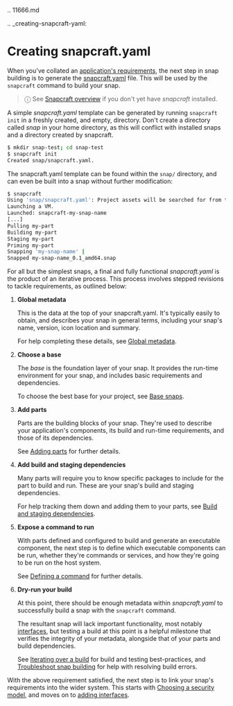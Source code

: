 .. 11666.md

.. _creating-snapcraft-yaml:

# Creating snapcraft.yaml

When you've collated an [application's requirements](snapcraft-checklist.md), the next step in snap building is to generate the [snapcraft.yaml](the-snapcraft-yaml-schema.md) file. This will be used by the `snapcraft` command to build your snap.

> ⓘ  See [Snapcraft overview](snapcraft-overview.md) if you don't yet have *snapcraft* installed.

A simple *snapcraft.yaml* template can be generated by running `snapcraft init` in a freshly created, and empty,  directory. Don't create a directory called _snap_ in your home directory, as this will conflict with installed snaps and a directory created by snapcraft.

```bash
$ mkdir snap-test; cd snap-test
$ snapcraft init
Created snap/snapcraft.yaml.
```

The snapcraft.yaml template can be found within the `snap/` directory, and can even be built into a snap without further modification:

```bash
$ snapcraft
Using 'snap/snapcraft.yaml': Project assets will be searched for from the 'snap' directory.
Launching a VM.
Launched: snapcraft-my-snap-name
[...]
Pulling my-part
Building my-part
Staging my-part
Priming my-part
Snapping 'my-snap-name' |
Snapped my-snap-name_0.1_amd64.snap

```

For all but the simplest snaps, a final and fully functional *snapcraft.yaml* is the product of an iterative process. This process involves stepped revisions to tackle requirements, as outlined below:

1. **Global metadata**

   This is the data at the top of your snapcraft.yaml. It's typically easily to obtain, and describes your snap in general terms, including your snap's name, version, icon location and summary.

   For help completing these details, see [Global metadata](adding-global-metadata.md).

  1. **Choose a base**

     The *base* is the foundation layer of your snap. It provides the run-time environment for your snap, and includes basic requirements and dependencies.

     To choose the best base for your project, see [Base snaps](base-snaps.md).

  1. **Add parts**

     Parts are the building blocks of your snap. They're used to describe your application's components, its build and run-time requirements, and those of its dependencies.

     See [Adding parts](adding-parts.md) for further details.

   1. **Add build and staging dependencies**

      Many parts will require you to know specific packages to include for the part to build and run. These are your snap's build and staging dependencies.

       For help tracking them down and adding them to your parts, see [Build and staging dependencies](build-and-staging-dependencies.md).

   1. **Expose a command to run**

       With parts defined and configured to build and generate an executable component, the next step is to define which executable components can be run, whether they're commands or services, and how they're going to be run on the host system.

       See [Defining a command](defining-a-command.md) for further details.

   1. **Dry-run your build**

        At this point, there should be enough metadata within *snapcraft.yaml* to successfully build a snap with the `snapcraft` command.

        The resultant snap will lack important functionality, most notably [interfaces](interface-management.md), but testing a build at this point is a helpful milestone that verifies the integrity of your metadata, alongside that of your parts and build dependencies.

        See [Iterating over a build](iterating-over-a-build.md) for build and testing best-practices, and [Troubleshoot snap building](troubleshoot-snap-building.md) for help with resolving build errors.

With the above requirement satisfied, the next step is to link your snap's requirements into the wider system. This starts with [Choosing a security model](choosing-a-security-model.md), and moves on to [adding  interfaces](adding-interfaces.md).